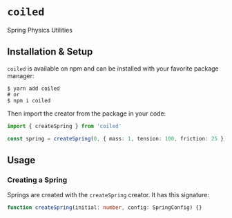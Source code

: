 # `coiled`

Spring Physics Utilities

## Installation & Setup

`coiled` is available on npm and can be installed with your favorite package manager:

```shell
$ yarn add coiled
# or
$ npm i coiled
```

Then import the creator from the package in your code:

```typescript
import { createSpring } from 'coiled'

const spring = createSpring(0, { mass: 1, tension: 100, friction: 25 })
```

## Usage

### Creating a Spring

Springs are created with the `createSpring` creator. It has this signature:

```typescript
function createSpring(initial: number, config: SpringConfig) {}
```
